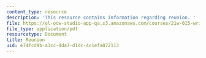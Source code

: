 ```yaml
---
content_type: resource
description: 'This resource contains information regarding reunion. '
file: https://ol-ocw-studio-app-qa.s3.amazonaws.com/courses/21w-015-writing-and-rhetoric-writing-about-sports-fall-2013/e74fcd9ba3ccdda7d1dc4c1efa072113_MIT21W_015F13_ChiofReuFin1.pdf
file_type: application/pdf
resourcetype: Document
title: Reunion
uid: e74fcd9b-a3cc-dda7-d1dc-4c1efa072113
---
```

